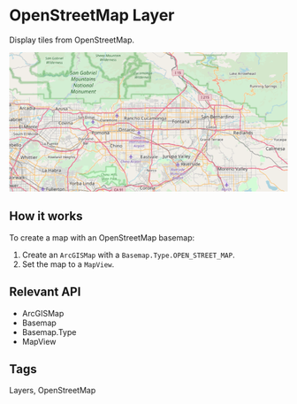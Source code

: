 # OpenStreetMap Layer

Display tiles from OpenStreetMap.

![](OpenStreetMapLayer.png)

## How it works

To create a map with an OpenStreetMap basemap:

1. Create an `ArcGISMap` with a `Basemap.Type.OPEN_STREET_MAP`.
2. Set the map to a `MapView`.

## Relevant API

* ArcGISMap
* Basemap
* Basemap.Type
* MapView

## Tags

Layers, OpenStreetMap
